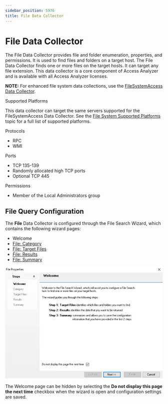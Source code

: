 ```yaml
---
sidebar_position: 5976
title: File Data Collector
---
```


# File Data Collector

The File Data Collector provides file and folder enumeration, properties, and permissions. It is used to find files and folders on a target host. The File Data Collector finds one or more files on the target hosts. It can target any file extension. This data collector is a core component of Access Analyzer and is available with all Access Analyzer licenses.

**NOTE:** For enhanced file system data collections, use the [FileSystemAccess Data Collector](../FSAA/Overview "FileSystemAccess Data Collector").

Supported Platforms

This data collector can target the same servers supported for the FileSystemAccess Data Collector. See the [File System Supported Platforms](../../../Requirements/Target/FileSystems "File System Supported Platforms") topic for a full list of supported platforms.

Protocols

* RPC
* WMI

Ports

* TCP 135-139
* Randomly allocated high TCP ports
* Optional TCP 445

Permissions

* Member of the Local Administrators group

## File Query Configuration

The **File** Data Collector is configured through the File Search Wizard, which contains the following wizard pages:

* Welcome
* [File: Category](Category "File: Category")
* [File: Target Files](TargetFiles "File: Target Files")
* [File: Results](Results "File: Results")
* [File: Summary](Summary "File: Summary")

![File Search Wizard Welcome page](../../../../../../../static/images/AccessAnalyzer_12.0/Content/Resources/Images/EnterpriseAuditor/Admin/DataCollector/File/Welcome.png "File Search Wizard Welcome page")

The Welcome page can be hidden by selecting the **Do not display this page the next time** checkbox when the wizard is open and configuration settings are saved.
